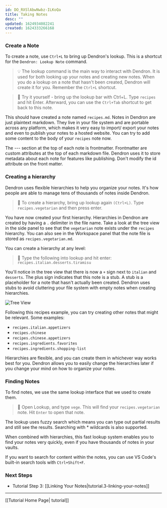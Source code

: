 ```yaml
---
id: DO_RXSlAbwNwbz-ILKoQa
title: Taking Notes
desc: ""
updated: 1624934082241
created: 1624333266168
---
```


### Create a Note

To create a note, use `Ctrl+L` to bring up Dendron's lookup. This is a shortcut for the `Dendron: Lookup Note` command.

> 💡 The lookup command is the main way to interact with Dendron. It is used for both looking up your notes and creating new notes. When you do a lookup on a note that hasn't been created, Dendron will create it for you. Remember the `Ctrl+L` shortcut.

> 🌱 Try it yourself - bring up the lookup bar with Ctrl+L. Type `recipes` and hit Enter. Afterward, you can use the `Ctrl+Tab` shortcut to get back to this note.

This should have created a note named `recipes.md`. Notes in Dendron are just plaintext markdown. They live in your file system and are portable across any platform, which makes it very easy to import/ export your notes and even to publish your notes to a hosted website. You can try to add some content to the body of your `recipes` note now.

The --- section at the top of each note is frontmatter. Frontmatter are custom attributes at the top of each markdown file. Dendron uses it to store metadata about each note for features like publishing. Don't modify the id attribute on the front matter.

### Creating a hierarchy

Dendron uses flexible hierarchies to help you organize your notes. It's how people are able to manage tens of thousands of notes inside Dendron.

> 🌱 To create a hierarchy, bring up lookup again `(Ctrl+L)`. Type `recipes.vegetarian` and then press enter.

You have now created your first hierarchy. Hierarchies in Dendron are created by having a `.` delimiter in the file name. Take a look at the tree view in the side panel to see that the `vegetarian` note exists under the `recipes` hierarchy. You can also see in the Workspace panel that the note file is stored as `recipes.vegetarian.md`.

You can create a hierarchy at any level:

> 🌱 Type the following into lookup and hit enter: `recipes.italian.desserts.tiramisu`

You'll notice in the tree view that there is now a `+` sign next to `italian` and `desserts`. The plus sign indicates that this note is a stub. A stub is a placeholder for a note that hasn't actually been created. Dendron uses stubs to avoid cluttering your file system with empty notes when creating hierarchies.

![Tree View](https://org-dendron-public-assets.s3.amazonaws.com/images/tutorial-tree-view.png)

Following this recipes example, you can try creating other notes that might be relevant. Some examples:

- `recipes.italian.appetizers`
- `recipes.chinese`
- `recipes.chinese.appetizers`
- `recipes.ingredients.favorites`
- `recipes.ingredients.shopping-list`

Hierarchies are flexible, and you can create them in whichever way works best for you. Dendron allows you to easily change the hierarchies later if you change your mind on how to organize your notes.

### Finding Notes

To find notes, we use the same lookup interface that we used to create them.

> 🌱 Open Lookup, and type `vege`. This will find your `recipes.vegetarian` note. Hit `Enter` to open that note.

The lookup uses fuzzy search which means you can type out partial results and still see the results. Searching with \* wildcards is also supported.

When combined with hierarchies, this fast lookup system enables you to find your notes very quickly, even if you have thousands of notes in your vaults.

If you want to search for content within the notes, you can use VS Code's built-in search tools with `Ctrl+Shift+F`.

### Next Steps

- Tutorial Step 3: [[Linking Your Notes|tutorial.3-linking-your-notes]]

---

[[Tutorial Home Page| tutorial]]
